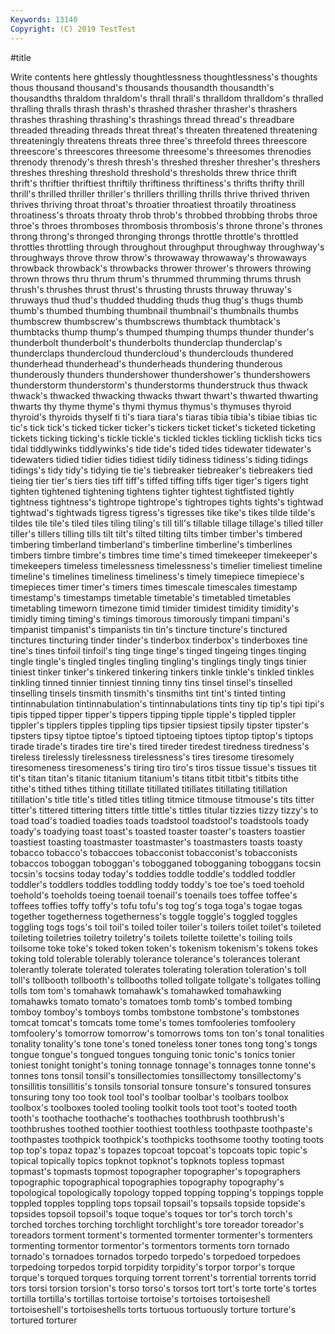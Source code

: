```yaml
---
Keywords: 13140
Copyright: (C) 2019 TestTest
---
```


#title

Write contents here
ghtlessly thoughtlessness thoughtlessness's
thoughts thous thousand thousand's thousands thousandth thousandth's thousandths thraldom thraldom's
thrall thrall's thralldom thralldom's thralled thralling thralls thrash thrash's thrashed
thrasher thrasher's thrashers thrashes thrashing thrashing's thrashings thread thread's threadbare
threaded threading threads threat threat's threaten threatened threatening threateningly threatens
threats three three's threefold threes threescore threescore's threescores threesome threesome's
threesomes threnodies threnody threnody's thresh thresh's threshed thresher thresher's threshers
threshes threshing threshold threshold's thresholds threw thrice thrift thrift's thriftier
thriftiest thriftily thriftiness thriftiness's thrifts thrifty thrill thrill's thrilled thriller
thriller's thrillers thrilling thrills thrive thrived thriven thrives thriving throat
throat's throatier throatiest throatily throatiness throatiness's throats throaty throb throb's
throbbed throbbing throbs throe throe's throes thromboses thrombosis thrombosis's throne
throne's thrones throng throng's thronged thronging throngs throttle throttle's throttled
throttles throttling through throughout throughput throughway throughway's throughways throve throw
throw's throwaway throwaway's throwaways throwback throwback's throwbacks thrower thrower's throwers
throwing thrown throws thru thrum thrum's thrummed thrumming thrums thrush
thrush's thrushes thrust thrust's thrusting thrusts thruway thruway's thruways thud
thud's thudded thudding thuds thug thug's thugs thumb thumb's thumbed
thumbing thumbnail thumbnail's thumbnails thumbs thumbscrew thumbscrew's thumbscrews thumbtack thumbtack's
thumbtacks thump thump's thumped thumping thumps thunder thunder's thunderbolt thunderbolt's
thunderbolts thunderclap thunderclap's thunderclaps thundercloud thundercloud's thunderclouds thundered thunderhead thunderhead's
thunderheads thundering thunderous thunderously thunders thundershower thundershower's thundershowers thunderstorm thunderstorm's
thunderstorms thunderstruck thus thwack thwack's thwacked thwacking thwacks thwart thwart's
thwarted thwarting thwarts thy thyme thyme's thymi thymus thymus's thymuses
thyroid thyroid's thyroids thyself ti ti's tiara tiara's tiaras tibia
tibia's tibiae tibias tic tic's tick tick's ticked ticker ticker's
tickers ticket ticket's ticketed ticketing tickets ticking ticking's tickle tickle's
tickled tickles tickling ticklish ticks tics tidal tiddlywinks tiddlywinks's tide
tide's tided tides tidewater tidewater's tidewaters tidied tidier tidies tidiest
tidily tidiness tidiness's tiding tidings tidings's tidy tidy's tidying tie
tie's tiebreaker tiebreaker's tiebreakers tied tieing tier tier's tiers ties
tiff tiff's tiffed tiffing tiffs tiger tiger's tigers tight tighten
tightened tightening tightens tighter tightest tightfisted tightly tightness tightness's tightrope
tightrope's tightropes tights tights's tightwad tightwad's tightwads tigress tigress's tigresses
tike tike's tikes tilde tilde's tildes tile tile's tiled tiles
tiling tiling's till till's tillable tillage tillage's tilled tiller tiller's
tillers tilling tills tilt tilt's tilted tilting tilts timber timber's
timbered timbering timberland timberland's timberline timberline's timberlines timbers timbre timbre's
timbres time time's timed timekeeper timekeeper's timekeepers timeless timelessness timelessness's
timelier timeliest timeline timeline's timelines timeliness timeliness's timely timepiece timepiece's
timepieces timer timer's timers times timescale timescales timestamp timestamp's timestamps
timetable timetable's timetabled timetables timetabling timeworn timezone timid timider timidest
timidity timidity's timidly timing timing's timings timorous timorously timpani timpani's
timpanist timpanist's timpanists tin tin's tincture tincture's tinctured tinctures tincturing
tinder tinder's tinderbox tinderbox's tinderboxes tine tine's tines tinfoil tinfoil's
ting tinge tinge's tinged tingeing tinges tinging tingle tingle's tingled
tingles tingling tingling's tinglings tingly tings tinier tiniest tinker tinker's
tinkered tinkering tinkers tinkle tinkle's tinkled tinkles tinkling tinned tinnier
tinniest tinning tinny tins tinsel tinsel's tinselled tinselling tinsels tinsmith
tinsmith's tinsmiths tint tint's tinted tinting tintinnabulation tintinnabulation's tintinnabulations tints
tiny tip tip's tipi tipi's tipis tipped tipper tipper's tippers
tipping tipple tipple's tippled tippler tippler's tipplers tipples tippling tips
tipsier tipsiest tipsily tipster tipster's tipsters tipsy tiptoe tiptoe's tiptoed
tiptoeing tiptoes tiptop tiptop's tiptops tirade tirade's tirades tire tire's
tired tireder tiredest tiredness tiredness's tireless tirelessly tirelessness tirelessness's tires
tiresome tiresomely tiresomeness tiresomeness's tiring tiro tiro's tiros tissue tissue's
tissues tit tit's titan titan's titanic titanium titanium's titans titbit
titbit's titbits tithe tithe's tithed tithes tithing titillate titillated titillates
titillating titillation titillation's title title's titled titles titling titmice titmouse
titmouse's tits titter titter's tittered tittering titters tittle tittle's tittles
titular tizzies tizzy tizzy's to toad toad's toadied toadies toads
toadstool toadstool's toadstools toady toady's toadying toast toast's toasted toaster
toaster's toasters toastier toastiest toasting toastmaster toastmaster's toastmasters toasts toasty
tobacco tobacco's tobaccoes tobacconist tobacconist's tobacconists tobaccos toboggan toboggan's tobogganed
tobogganing toboggans tocsin tocsin's tocsins today today's toddies toddle toddle's
toddled toddler toddler's toddlers toddles toddling toddy toddy's toe toe's
toed toehold toehold's toeholds toeing toenail toenail's toenails toes toffee
toffee's toffees toffies toffy toffy's tofu tofu's tog tog's toga
toga's togae togas together togetherness togetherness's toggle toggle's toggled toggles
toggling togs togs's toil toil's toiled toiler toiler's toilers toilet
toilet's toileted toileting toiletries toiletry toiletry's toilets toilette toilette's toiling
toils toilsome toke toke's toked token token's tokenism tokenism's tokens
tokes toking told tolerable tolerably tolerance tolerance's tolerances tolerant tolerantly
tolerate tolerated tolerates tolerating toleration toleration's toll toll's tollbooth tollbooth's
tollbooths tolled tollgate tollgate's tollgates tolling tolls tom tom's tomahawk
tomahawk's tomahawked tomahawking tomahawks tomato tomato's tomatoes tomb tomb's tombed
tombing tomboy tomboy's tomboys tombs tombstone tombstone's tombstones tomcat tomcat's
tomcats tome tome's tomes tomfooleries tomfoolery tomfoolery's tomorrow tomorrow's tomorrows
toms ton ton's tonal tonalities tonality tonality's tone tone's toned
toneless toner tones tong tong's tongs tongue tongue's tongued tongues
tonguing tonic tonic's tonics tonier toniest tonight tonight's toning tonnage
tonnage's tonnages tonne tonne's tonnes tons tonsil tonsil's tonsillectomies tonsillectomy
tonsillectomy's tonsillitis tonsillitis's tonsils tonsorial tonsure tonsure's tonsured tonsures tonsuring
tony too took tool tool's toolbar toolbar's toolbars toolbox toolbox's
toolboxes tooled tooling toolkit tools toot toot's tooted tooth tooth's
toothache toothache's toothaches toothbrush toothbrush's toothbrushes toothed toothier toothiest toothless
toothpaste toothpaste's toothpastes toothpick toothpick's toothpicks toothsome toothy tooting toots
top top's topaz topaz's topazes topcoat topcoat's topcoats topic topic's
topical topically topics topknot topknot's topknots topless topmast topmast's topmasts
topmost topographer topographer's topographers topographic topographical topographies topography topography's topological
topologically topology topped topping topping's toppings topple toppled topples toppling
tops topsail topsail's topsails topside topside's topsides topsoil topsoil's toque
toque's toques tor tor's torch torch's torched torches torching torchlight
torchlight's tore toreador toreador's toreadors torment torment's tormented tormenter tormenter's
tormenters tormenting tormentor tormentor's tormentors torments torn tornado tornado's tornadoes
tornados torpedo torpedo's torpedoed torpedoes torpedoing torpedos torpid torpidity torpidity's
torpor torpor's torque torque's torqued torques torquing torrent torrent's torrential
torrents torrid tors torsi torsion torsion's torso torso's torsos tort
tort's torte torte's tortes tortilla tortilla's tortillas tortoise tortoise's tortoises
tortoiseshell tortoiseshell's tortoiseshells torts tortuous tortuously torture torture's tortured torturer
